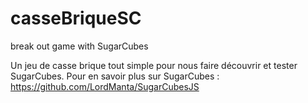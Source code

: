 # casseBriqueSC
break out game with SugarCubes 

Un jeu de casse brique tout simple pour nous faire découvrir et tester SugarCubes.
Pour en savoir plus sur SugarCubes : https://github.com/LordManta/SugarCubesJS
